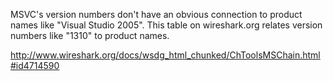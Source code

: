 MSVC's version numbers don't have an obvious connection to product names like "Visual Studio 2005". This table on wireshark.org relates version numbers like "1310" to product names.

http://www.wireshark.org/docs/wsdg_html_chunked/ChToolsMSChain.html#id4714590